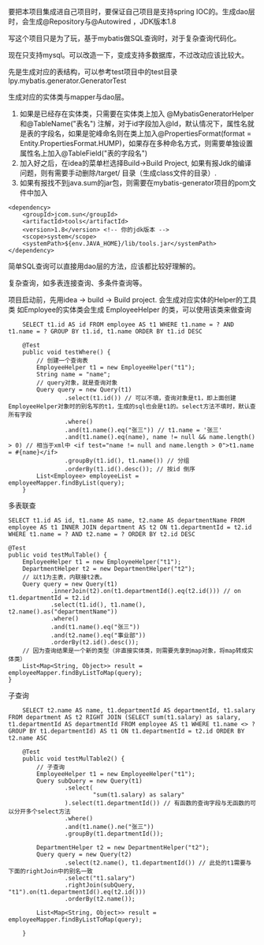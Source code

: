 要把本项目集成进自己项目时，要保证自己项目是支持spring IOC的。生成dao层时，会生成@Repository与@Autowired ，JDK版本1.8

写这个项目只是为了玩，基于mybatis做SQL查询时，对于复杂查询代码化。

现在只支持mysql。可以改造一下，变成支持多数据库，不过改动应该比较大。

先是生成对应的表结构，可以参考test项目中的test目录lpy.mybatis.generator.GeneratorTest

生成对应的实体类与mapper与dao层。

1. 如果是已经存在实体类，只需要在实体类上加入 @MybatisGeneratorHelper和@TableName("表名") 注解，对于id字段加入@Id，默认情况下，属性名就是表的字段名，如果是驼峰命名则在类上加入@PropertiesFormat(format = Entity.PropertiesFormat.HUMP)，如果存在多种命名方式，则需要单独设置属性名上加入@TableField("表的字段名")
2. 加入好之后，在idea的菜单栏选择Build->Build Project, 如果有报Jdk的编译问题，则有需要手动删除/target/ 目录（生成class文件的目录）.
3. 如果有报找不到java.sum的jar包，则需要在mybatis-generator项目的pom文件中加入
```
<dependency>
    <groupId>jcom.sun</groupId>
    <artifactId>tools</artifactId>
    <version>1.8</version> <!-- 你的jdk版本 -->
    <scope>system</scope>
    <systemPath>${env.JAVA_HOME}/lib/tools.jar</systemPath>
</dependency>
```

简单SQL查询可以直接用dao层的方法，应该都比较好理解的。

复杂查询，如多表连接查询、多条件查询等。


项目启动前，先用idea -> build -> Build project. 会生成对应实体的Helper的工具类
如Employee的实体类会生成 EmployeeHelper 的类，可以使用该类来做查询
```
    SELECT t1.id AS id FROM employee AS t1 WHERE t1.name = ? AND t1.name = ? GROUP BY t1.id, t1.name ORDER BY t1.id DESC 
    
    @Test
	public void testWhere() {
		// 创建一个查询表
		EmployeeHelper t1 = new EmployeeHelper("t1");
		String name = "name";
		// query对象，就是查询对象
		Query query = new Query(t1)
				.select(t1.id()) // 可以不填，查询对象是t1，即上面创建EmployeeHelper对象时的别名写的t1，生成的sql也会是t1的。select方法不填时，默认查所有字段
				.where()
				.and(t1.name().eq("张三")) // t1.name = '张三'
				.and(t1.name().eq(name), name != null && name.length() > 0) // 相当于xml中 <if test="name != null and name.length > 0">t1.name = #{name}</if>
				.groupBy(t1.id(), t1.name()) // 分组
				.orderBy(t1.id().desc()); // 按id 倒序
		List<Employee> employeeList = employeeMapper.findByList(query);
	}
```

多表联查

```
SELECT t1.id AS id, t1.name AS name, t2.name AS departmentName FROM employee AS t1 INNER JOIN department AS t2 ON t1.departmentId = t2.id WHERE t1.name = ? AND t2.name = ? ORDER BY t2.id DESC 

@Test
public void testMulTable() {
    EmployeeHelper t1 = new EmployeeHelper("t1");
    DepartmentHelper t2 = new DepartmentHelper("t2");
    // 以t1为主表，内联接t2表。
    Query query = new Query(t1)
            .innerJoin(t2).on(t1.departmentId().eq(t2.id())) // on t1.departmentId = t2.id
            .select(t1.id(), t1.name(), t2.name().as("departmentName"))
            .where()
            .and(t1.name().eq("张三"))
            .and(t2.name().eq("事业部"))
            .orderBy(t2.id().desc());
    // 因为查询结果是一个新的类型（非直接实体类，则需要先拿到map对象，将map转成实体类）
    List<Map<String, Object>> result = employeeMapper.findByListToMap(query);
}

```
子查询

```
    SELECT t2.name AS name, t1.departmentId AS departmentId, t1.salary FROM department AS t2 RIGHT JOIN (SELECT sum(t1.salary) as salary, t1.departmentId AS departmentId FROM employee AS t1 WHERE t1.name <> ? GROUP BY t1.departmentId) AS t1 ON t1.departmentId = t2.id ORDER BY t2.name ASC 
    
    @Test
	public void testMulTable2() {
		// 子查询
		EmployeeHelper t1 = new EmployeeHelper("t1");
		Query subQuery = new Query(t1)
				.select(
						"sum(t1.salary) as salary"
				).select(t1.departmentId()) // 有函数的查询字段与无函数的可以分开多个select方法
				.where()
				.and(t1.name().ne("张三"))
				.groupBy(t1.departmentId());

		DepartmentHelper t2 = new DepartmentHelper("t2");
		Query query = new Query(t2)
				.select(t2.name(), t1.departmentId()) // 此处的t1需要与下面的rightJoin中的别名一致
				.select("t1.salary")
				.rightJoin(subQuery, "t1").on(t1.departmentId().eq(t2.id()))
				.orderBy(t2.name());

		List<Map<String, Object>> result = employeeMapper.findByListToMap(query);

	}
```
